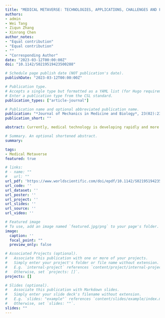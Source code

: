 ```yaml
---
title: "MEDICAL METAVERSE: TECHNOLOGIES, APPLICATIONS, CHALLENGES AND FUTURE"
authors:
- admin
- Wei Tang
- Ziqun Zhang
- Xinrong Chen
author_notes:
- "Equal contribution"
- "Equal contribution"
- ""
- "Corresponding Author"
date: "2023-03-12T00:00:00Z"
doi: "10.1142/S0219519423500288"

# Schedule page publish date (NOT publication's date).
publishDate: "2023-03-12T00:00:00Z"

# Publication type.
# Accepts a single type but formatted as a YAML list (for Hugo requirements).
# Enter a publication type from the CSL standard.
publication_types: ["article-journal"]

# Publication name and optional abbreviated publication name.
publication: "*Journal of Mechanics in Medicine and Biology*, 23(02):2350028"
publication_short: ""

abstract: Currently, medical technology is developing rapidly and more medical problems are being solved. However, the shortage of medical resources and the high cost of medical care have become severe medical problems in response to the needs of patients. The continuous improvement of medical experience and quality is one of the most critical issues and is widely valued. The metaverse is an emerging digital space that integrates all kinds of technologies, including artificial intelligence, virtual reality, augmented reality, internet technology, blockchain and digital twin, etc. These technologies can ensure an immersive experience in the metaverse for humans to complete various tasks efficiently. Many fields, including video games, industrial production and medical service, have started to pay attention to the application of the metaverse. In the medical field, medical personnel can use the metaverse to achieve efficient diagnosis, education and treatments. And the interaction between medical personnel and patients in digital space can be strong. In this paper, we review the technologies and the applications of the metaverse and explore the potential of the metaverse in healthcare from several application scenarios. Based on this, the current challenges are analyzed and the possible solutions are proposed as the future direction of medical metaverse.

# Summary. An optional shortened abstract.
summary: 

tags:
- Medical Metaverse
featured: true

# links:
# - name: ""
#   url: ""
url_pdf: 'https://www.worldscientific.com/doi/epdf/10.1142/S0219519423500288'
url_code: ''
url_dataset: ''
url_poster: ''
url_project: ''
url_slides: ''
url_source: ''
url_video: ''

# Featured image
# To use, add an image named `featured.jpg/png` to your page's folder. 
image:
  caption: ''
  focal_point: ""
  preview_only: false

# Associated Projects (optional).
#   Associate this publication with one or more of your projects.
#   Simply enter your project's folder or file name without extension.
#   E.g. `internal-project` references `content/project/internal-project/index.md`.
#   Otherwise, set `projects: []`.
projects: []

# Slides (optional).
#   Associate this publication with Markdown slides.
#   Simply enter your slide deck's filename without extension.
#   E.g. `slides: "example"` references `content/slides/example/index.md`.
#   Otherwise, set `slides: ""`.
slides: ""
---
```



